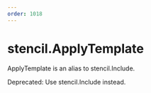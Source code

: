 ```yaml
---
order: 1018
---
```


<!-- Generated by tools/docgen. DO NOT EDIT. -->

# stencil.ApplyTemplate

ApplyTemplate is an alias to stencil.Include.

Deprecated: Use stencil.Include instead.
